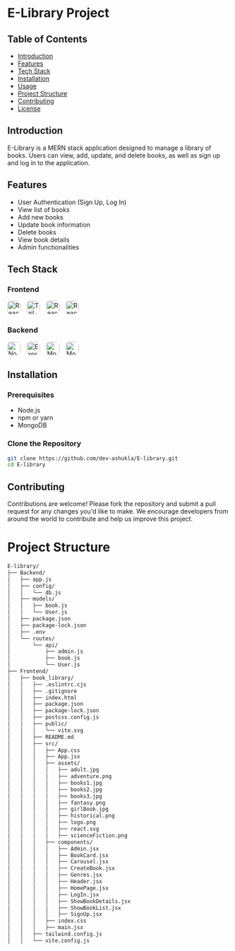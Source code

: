 # E-Library Project

## Table of Contents

- [Introduction](#introduction)
- [Features](#features)
- [Tech Stack](#tech-stack)
- [Installation](#installation)
- [Usage](#usage)
- [Project Structure](#project-structure)
- [Contributing](#contributing)
- [License](#license)

## Introduction

E-Library is a MERN stack application designed to manage a library of books. Users can view, add, update, and delete books, as well as sign up and log in to the application.

## Features

- User Authentication (Sign Up, Log In)
- View list of books
- Add new books
- Update book information
- Delete books
- View book details
- Admin functionalities

## Tech Stack

### Frontend

<p align="left">
  <img src="https://img.shields.io/badge/React-20232A?style=for-the-badge&logo=react&logoColor=61DAFB&style=plastic&logoWidth=15&rounded=true" alt="React" height="30" style="border-radius:8px; margin-right:10px;"/>
  <img src="https://img.shields.io/badge/Tailwind_CSS-38B2AC?style=for-the-badge&logo=tailwind-css&logoColor=white&style=plastic&logoWidth=15&rounded=true" alt="Tailwind CSS" height="30" style="border-radius:8px; margin-right:10px;"/>
  <img src="https://img.shields.io/badge/React_Icons-61DAFB?style=for-the-badge&logo=react&logoColor=white&style=plastic&logoWidth=15&rounded=true" alt="React Icons" height="30" style="border-radius:8px; margin-right:10px;"/>
  <img src="https://img.shields.io/badge/React_Carousel-20232A?style=for-the-badge&logo=react&logoColor=61DAFB&style=plastic&logoWidth=15&rounded=true" alt="React Carousel" height="30" style="border-radius:8px; margin-right:10px;"/>
</p>

### Backend

<p align="left">
  <img src="https://img.shields.io/badge/Node.js-43853D?style=for-the-badge&logo=node.js&logoColor=white&style=plastic&logoWidth=15&rounded=true" alt="Node.js" height="30" style="border-radius:8px; margin-right:10px;"/>
  <img src="https://img.shields.io/badge/Express.js-404D59?style=for-the-badge&style=plastic&logoWidth=15&rounded=true" alt="Express.js" height="30" style="border-radius:8px; margin-right:10px;"/>
  <img src="https://img.shields.io/badge/MongoDB-4EA94B?style=for-the-badge&logo=mongodb&logoColor=white&style=plastic&logoWidth=15&rounded=true" alt="MongoDB" height="30" style="border-radius:8px; margin-right:10px;"/>
  <img src="https://img.shields.io/badge/Mongoose-880000?style=for-the-badge&logo=mongoose&logoColor=white&style=plastic&logoWidth=15&rounded=true" alt="Mongoose" height="30" style="border-radius:8px; margin-right:10px;"/>
</p>

## Installation

### Prerequisites

- Node.js
- npm or yarn
- MongoDB

### Clone the Repository

```bash
git clone https://github.com/dev-ashukla/E-library.git
cd E-library
```

## Contributing
Contributions are welcome! Please fork the repository and submit a pull request for any changes you'd like to make. We encourage developers from around the world to contribute and help us improve this project.
# Project Structure
```bash
E-library/
├── Backend/
│   ├── app.js
│   ├── config/
│   │   └── db.js
│   ├── models/
│   │   ├── book.js
│   │   └── User.js
│   ├── package.json
│   ├── package-lock.json
│   ├── .env
│   └── routes/
│       └── api/
│           ├── admin.js
│           ├── book.js
│           └── User.js
├── Frontend/
│   ├── book_library/
│   │   ├── .eslintrc.cjs
│   │   ├── .gitignore
│   │   ├── index.html
│   │   ├── package.json
│   │   ├── package-lock.json
│   │   ├── postcss.config.js
│   │   ├── public/
│   │   │   └── vite.svg
│   │   ├── README.md
│   │   ├── src/
│   │   │   ├── App.css
│   │   │   ├── App.jsx
│   │   │   ├── assets/
│   │   │   │   ├── adult.jpg
│   │   │   │   ├── adventure.png
│   │   │   │   ├── books1.jpg
│   │   │   │   ├── books2.jpg
│   │   │   │   ├── books3.jpg
│   │   │   │   ├── fantasy.png
│   │   │   │   ├── girlBook.jpg
│   │   │   │   ├── historical.png
│   │   │   │   ├── logo.png
│   │   │   │   ├── react.svg
│   │   │   │   ├── scienceFiction.png
│   │   │   ├── components/
│   │   │   │   ├── Admin.jsx
│   │   │   │   ├── BookCard.jsx
│   │   │   │   ├── Carousel.jsx
│   │   │   │   ├── CreateBook.jsx
│   │   │   │   ├── Genres.jsx
│   │   │   │   ├── Header.jsx
│   │   │   │   ├── HomePage.jsx
│   │   │   │   ├── LogIn.jsx
│   │   │   │   ├── ShowBookDetails.jsx
│   │   │   │   ├── ShowBookList.jsx
│   │   │   │   ├── SignUp.jsx
│   │   │   ├── index.css
│   │   │   ├── main.jsx
│   │   ├── tailwind.config.js
│   │   └── vite.config.js

